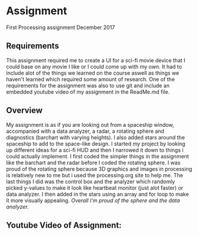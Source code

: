 # Assignment
First Processing assignment December 2017



## Requirements
This assignment required me to create a UI for a sci-fi movie device that I could base on any movie I like or I could come up with my own. 
It had to include alot of the things we learned on the course aswell as things we haven't learned which required some amount of research.
One of the requirements for the assignment was also to use git and include an embedded youtube video of my assignment in the ReadMe.md file.

## Overview
My assignment is as if you are looking out from a spaceship window, accompanied with a data analyzer, a radar, a rotating sphere and diagnostics (barchart with varying heights).
I also added stars around the spaceship to add to the space-like design.
I started my project by looking up different ideas for a sci-fi HUD and then I narrowed it down to things i could actually implement. 
I first coded the simpler things in the assignment like the barchart and the radar before I coded the rotating sphere. I was proud of the rotating sphere because 3D graphics and images in processing is relatively new to me but i used the processing.org
site to help me. 
The last things I did was the control box and the analyzer which randomly picked y-values to make it look like heartbeat monitor (just alot faster) or data analyzer.
I then added in the stars using an array and for loop to make it more visually appealing. 
*Overall I'm proud of the sphere and the data analyzer.*

## Youtube Video of Assignment: 

